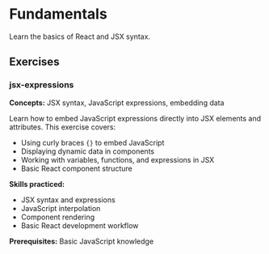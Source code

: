 # Fundamentals

Learn the basics of React and JSX syntax.

## Exercises

### jsx-expressions
**Concepts:** JSX syntax, JavaScript expressions, embedding data

Learn how to embed JavaScript expressions directly into JSX elements and attributes. This exercise covers:
- Using curly braces `{}` to embed JavaScript
- Displaying dynamic data in components
- Working with variables, functions, and expressions in JSX
- Basic React component structure

**Skills practiced:**
- JSX syntax and expressions
- JavaScript interpolation
- Component rendering
- Basic React development workflow

**Prerequisites:** Basic JavaScript knowledge